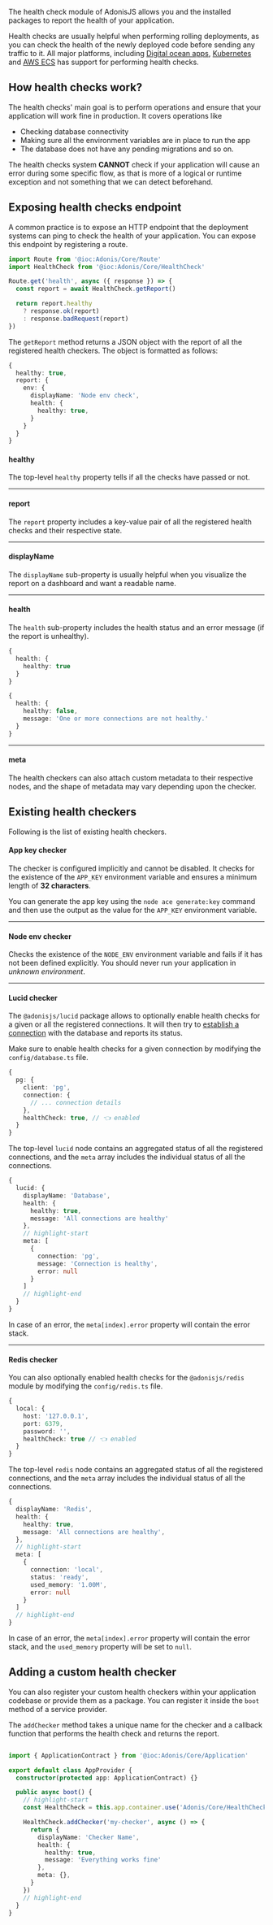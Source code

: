 The health check module of AdonisJS allows you and the installed packages to report the health of your application. 

Health checks are usually helpful when performing rolling deployments, as you can check the health of the newly deployed code before sending any traffic to it. All major platforms, including [Digital ocean apps](https://docs.digitalocean.com/products/app-platform/concepts/health-check/), [Kubernetes](https://kubernetes.io/docs/tasks/configure-pod-container/configure-liveness-readiness-startup-probes/) and [AWS ECS](https://docs.aws.amazon.com/AmazonECS/latest/APIReference/API_HealthCheck.html) has support for performing health checks.

## How health checks work?
The health checks' main goal is to perform operations and ensure that your application will work fine in production. It covers operations like

- Checking database connectivity
- Making sure all the environment variables are in place to run the app
- The database does not have any pending migrations and so on.

The health checks system **CANNOT** check if your application will cause an error during some specific flow, as that is more of a logical or runtime exception and not something that we can detect beforehand.

## Exposing health checks endpoint
A common practice is to expose an HTTP endpoint that the deployment systems can ping to check the health of your application. You can expose this endpoint by registering a route.

```ts
import Route from '@ioc:Adonis/Core/Route'
import HealthCheck from '@ioc:Adonis/Core/HealthCheck'

Route.get('health', async ({ response }) => {
  const report = await HealthCheck.getReport()

  return report.healthy
    ? response.ok(report)
    : response.badRequest(report)
})
```

The `getReport` method returns a JSON object with the report of all the registered health checkers. The object is formatted as follows:

```ts
{
  healthy: true,
  report: {
    env: {
      displayName: 'Node env check',
      health: {
        healthy: true,
      }
    }
  }
}
```

#### healthy
The top-level `healthy` property tells if all the checks have passed or not. 

---

#### report
The `report` property includes a key-value pair of all the registered health checks and their respective state.

---

#### displayName
The `displayName` sub-property is usually helpful when you visualize the report on a dashboard and want a readable name.

---

#### health
The `health` sub-property includes the health status and an error message (if the report is unhealthy).

```ts
{
  health: {
    healthy: true
  }
}
```

```ts
{
  health: {
    healthy: false,
    message: 'One or more connections are not healthy.'
  }
}
```

---

#### meta
The health checkers can also attach custom metadata to their respective nodes, and the shape of metadata may vary depending upon the checker.

## Existing health checkers
Following is the list of existing health checkers.

#### App key checker
The checker is configured implicitly and cannot be disabled. It checks for the existence of the `APP_KEY` environment variable and ensures a minimum length of **32 characters**.

You can generate the app key using the `node ace generate:key` command and then use the output as the value for the `APP_KEY` environment variable.

---

#### Node env checker
Checks the existence of the `NODE_ENV` environment variable and fails if it has not been defined explicitly. You should never run your application in *unknown environment*.

---

#### Lucid checker
The `@adonisjs/lucid` package allows to optionally enable health checks for a given or all the registered connections. It will then try to [establish a connection](https://github.com/adonisjs/lucid/blob/develop/src/Connection/index.ts#L272) with the database and reports its status.

Make sure to enable health checks for a given connection by modifying the `config/database.ts` file.

```ts
{
  pg: {
    client: 'pg',
    connection: {
      // ... connection details
    },
    healthCheck: true, // 👈 enabled
  }
}
```

The top-level `lucid` node contains an aggregated status of all the registered connections, and the `meta` array includes the individual status of all the connections.

```ts
{
  lucid: {
    displayName: 'Database',
    health: {
      healthy: true,
      message: 'All connections are healthy'
    },
    // highlight-start
    meta: [
      {
        connection: 'pg',
        message: 'Connection is healthy',
        error: null
      }
    ]
    // highlight-end
  }
}
```

In case of an error, the `meta[index].error` property will contain the error stack.

---

#### Redis checker
You can also optionally enabled health checks for the `@adonisjs/redis` module by modifying the `config/redis.ts` file.

```ts
{
  local: {
    host: '127.0.0.1',
    port: 6379,
    password: '',
    healthCheck: true // 👈 enabled
  }
}
```

The top-level `redis` node contains an aggregated status of all the registered connections, and the `meta` array includes the individual status of all the connections.

```ts
{
  displayName: 'Redis',
  health: {
    healthy: true,
    message: 'All connections are healthy',
  },
  // highlight-start
  meta: [
    {
      connection: 'local',
      status: 'ready',
      used_memory: '1.00M',
      error: null
    }
  ]
  // highlight-end
}
```

In case of an error, the `meta[index].error` property will contain the error stack, and the `used_memory` property will be set to `null`.

## Adding a custom health checker
You can also register your custom health checkers within your application codebase or provide them as a package. You can register it inside the `boot` method of a service provider. 

The `addChecker` method takes a unique name for the checker and a callback function that performs the health check and returns the report.

```ts

import { ApplicationContract } from '@ioc:Adonis/Core/Application'

export default class AppProvider {
  constructor(protected app: ApplicationContract) {}

  public async boot() {
    // highlight-start
    const HealthCheck = this.app.container.use('Adonis/Core/HealthCheck')

    HealthCheck.addChecker('my-checker', async () => {
      return {
        displayName: 'Checker Name',
        health: {
          healthy: true,
          message: 'Everything works fine'
        },
        meta: {},
      }
    })
    // highlight-end
  }
}
```
